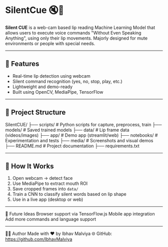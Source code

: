 # SilentCue 🔇🧠

**Silent CUE** is a web-cam based lip reading Machine Learning Model that allows users to execute voice commands "Without Even Speaking Anything", using only their lip movements. Majorly designed for mute environments or people with special needs.

---

## 🚀 Features

- Real-time lip detection using webcam
- Silent command recognition (yes, no, stop, play, etc.)
- Lightweight and demo-ready
- Built using OpenCV, MediaPipe, TensorFlow

---

## 📁 Project Structure
SilentCUE/
├── scripts/ # Python scripts for capture, preprocess, train
├── models/ # Saved trained models
├── data/ # Lip frame data (videos/images)
├── app/ # Demo app (streamlit/web)
├── notebooks/ # Experimentation and tests
├── media/ # Screenshots and visual demos
├── README.md # Project documentation
├── requirements.txt


---

## 🧠 How It Works

1. Open webcam → detect face
2. Use MediaPipe to extract mouth ROI
3. Save cropped frames into `data/`
4. Train a CNN to classify silent words based on lip shape
5. Use in a live app (desktop or web)

---


🔮 Future Ideas
Browser support via TensorFlow.js
Mobile app integration
Add more commands and language support

---

🧑‍💻 Author
Made with ❤️ by Ibhav Malviya
🌐 GitHub: https://github.com/IbhavMalviya
